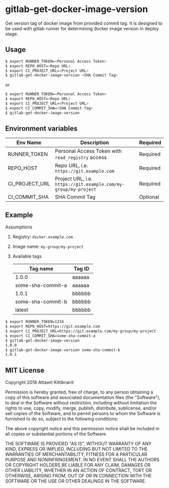 # gitlab-get-docker-image-version

Get version tag of docker image from provided commit tag. It is designed to be used with gitlab runner for determining docker image version in deploy stage.

## Usage

```bash
$ export RUNNER_TOKEN=<Personal Access Token>
$ export REPO_HOST=<Repo URL>
$ export CI_PROJECT_URL=<Project URL>
$ gitlab-get-docker-image-version <SHA Commit Tag>
```

or

```bash
$ export RUNNER_TOKEN=<Personal Access Token>
$ export REPO_HOST=<Repo URL>
$ export CI_PROJECT_URL=<Project URL>
$ export CI_COMMIT_SHA=<SHA Commit Tag>
$ gitlab-get-docker-image-version
```

## Environment variables

| Env Name       | Description                                                     | Required |
|----------------|-----------------------------------------------------------------|----------|
| RUNNER_TOKEN   | Personal Access Token with `read_registry` access               | Required |
| REPO_HOST      | Repo URL, i.e. `https://git.example.com`                        | Required |
| CI_PROJECT_URL | Project URL, i.e. `https://git.example.com/my-group/my-project` | Required |
| CI_COMMIT_SHA  | SHA Commit Tag                                                  | Optional |

## Example

Assumptions

1. Registry: `docker.example.com`
2. Image name: `my-group/my-project`
3. Available tags

   | Tag name          | Tag ID |
   |-------------------|--------|
   | 1.0.0             | aaaaaa |
   | some-sha-commit-a | aaaaaa |
   | 1.0.1             | bbbbbb |
   | some-sha-commit-b | bbbbbb |
   | latest            | bbbbbb |

```bash
$ export RUNNER_TOKEN=1234
$ export REPO_HOST=https://git.example.com
$ export CI_PROJECT_URL=https://git.example.com/my-group/my-project
$ export CI_COMMIT_SHA=some-sha-commit-a
$ gitlab-get-docker-image-version
1.0.0
$ gitlab-get-docker-image-version some-sha-commit-b
1.0.1
```

## MIT License

Copyright 2018 Attawit Kittikrairit

Permission is hereby granted, free of charge, to any person obtaining a copy of this software and associated documentation files (the "Software"), to deal in the Software without restriction, including without limitation the rights to use, copy, modify, merge, publish, distribute, sublicense, and/or sell copies of the Software, and to permit persons to whom the Software is furnished to do so, subject to the following conditions:

The above copyright notice and this permission notice shall be included in all copies or substantial portions of the Software.

THE SOFTWARE IS PROVIDED "AS IS", WITHOUT WARRANTY OF ANY KIND, EXPRESS OR IMPLIED, INCLUDING BUT NOT LIMITED TO THE WARRANTIES OF MERCHANTABILITY, FITNESS FOR A PARTICULAR PURPOSE AND NONINFRINGEMENT. IN NO EVENT SHALL THE AUTHORS OR COPYRIGHT HOLDERS BE LIABLE FOR ANY CLAIM, DAMAGES OR OTHER LIABILITY, WHETHER IN AN ACTION OF CONTRACT, TORT OR OTHERWISE, ARISING FROM, OUT OF OR IN CONNECTION WITH THE SOFTWARE OR THE USE OR OTHER DEALINGS IN THE SOFTWARE.
